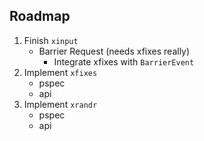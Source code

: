 
## Roadmap

1. Finish `xinput`
    * Barrier Request (needs xfixes really)
        * Integrate xfixes with `BarrierEvent`
2. Implement `xfixes`
    * pspec
    * api
3. Implement `xrandr`
    * pspec
    * api
